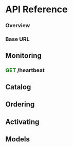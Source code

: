 # API Reference

### Overview

### Base URL

## Monitoring
### <span style="color: green;">GET</span> /heartbeat

## Catalog

## Ordering

## Activating

## Models
